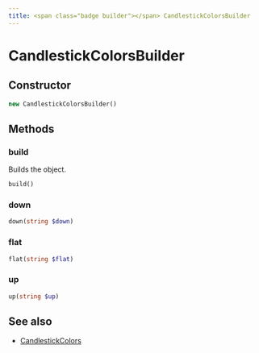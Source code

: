 ```yaml
---
title: <span class="badge builder"></span> CandlestickColorsBuilder
---
```

# <span class="badge builder"></span> CandlestickColorsBuilder

## Constructor

```php
new CandlestickColorsBuilder()
```
## Methods

### <span class="badge object-method"></span> build

Builds the object.

```php
build()
```

### <span class="badge object-method"></span> down

```php
down(string $down)
```

### <span class="badge object-method"></span> flat

```php
flat(string $flat)
```

### <span class="badge object-method"></span> up

```php
up(string $up)
```

## See also

 * <span class="badge object-type-class"></span> [CandlestickColors](./object-CandlestickColors.md)
